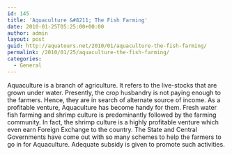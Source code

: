 ```yaml
---
id: 145
title: 'Aquaculture &#8211; The Fish Farming'
date: 2010-01-25T05:25:00+00:00
author: admin
layout: post
guid: http://aquatours.net/2010/01/aquaculture-the-fish-farming/
permalink: /2010/01/25/aquaculture-the-fish-farming/
categories:
  - General
---
```

Aquaculture is a branch of agriculture. It refers to the live-stocks that are grown under water. Presently, the crop husbandry is not paying enough to the farmers. Hence, they are in search of alternate source of income. As a profitable venture, Aquaculture has become handy for them. Fresh water fish farming and shrimp culture is predominantly followed by the farming community. In fact, the shrimp culture is a highly profitable venture which even earn Foreign Exchange to the country. The State and Central Governments have come out with so many schemes to help the farmers to go in for Aquaculture. Adequate subsidy is given to promote such activities.